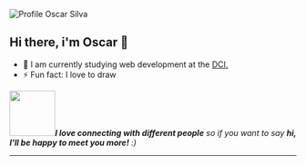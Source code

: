 ![Profile Oscar Silva](https://github.com/SilvaOz/SilvaOz/blob/master/O.gif)

## Hi there, i'm Oscar 👋️

- 🌱  I am currently studying web development at the [DCI.](https://digitalcareerinstitute.org/)
- ⚡  Fun fact: I love to draw

<img src="https://media.giphy.com/media/LnQjpWaON8nhr21vNW/giphy.gif" width="80"><em><b>I love connecting with different people</b> so if you want to say <b>hi, I'll be happy to meet you more!</b> :)</em>

---
